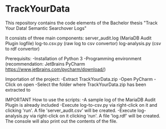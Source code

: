 # TrackYourData

This repository contains the code elements of the Bachelor thesis "Track Your Data! Semantic Searchover Logs"

It consists of three main components:
server_audit.log (MariaDB Audit Plugin logfile)
log-to.csv.py (raw log to csv convertor)
log-analysis.py (csv to rdf convertor)


Prerequisits:
-Installation of Python 3
-Programming environment (recommendation: JetBrains PyCharm https://www.jetbrains.com/pycharm/download/)

Importation of the project:
-Extract TrackYourData.zip
-Open PyCharm
-Click on open
-Select the folder where TrackYourData.zip has been extracted to

IMPORTANT
How to use the scripts:
-A sample log of the MariaDB Audit Plugin is already included
-Execute log-to-csv.py via right-click on it and clicking 'run'. A file 'server_audit.csv' will be created.
-Execute log-analysis.py via right-click on it clicking 'run'. A file 'log.rdf' will be created. The console will also print out the contents of the file.




